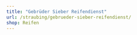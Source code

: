 ```yaml
---
title: "Gebrüder Sieber Reifendienst"
url: /straubing/gebrueder-sieber-reifendienst/
shop: Reifen
---
```

